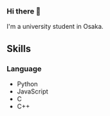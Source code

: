### Hi there 👋
I'm a university student in Osaka.
## Skills
### Language
- Python
- JavaScript
- C
- C++

<!---
![GitHub Stats Card](https://github-readme-stats.vercel.app/api?username=vinyl-umbrella&count_private=true&show_icons=true&theme=vue)
--->
